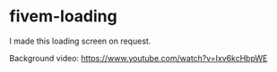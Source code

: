 # fivem-loading
I made this loading screen on request.

Background video: https://www.youtube.com/watch?v=Ixv6kcHbpWE
